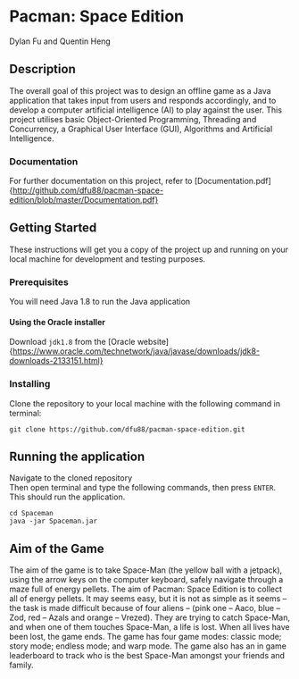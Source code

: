 # Pacman: Space Edition

Dylan Fu and Quentin Heng

## Description

The overall goal of this project was to design an offline game as a Java application that takes 
input from users and responds accordingly, and to develop a computer artificial intelligence 
(AI) to play against the user. This project utilises basic Object-Oriented 
Programming,  Threading and Concurrency, a Graphical User Interface (GUI), Algorithms
and Artificial Intelligence.

### Documentation

For further documentation on this project, refer to [Documentation.pdf]{http://github.com/dfu88/pacman-space-edition/blob/master/Documentation.pdf}


## Getting Started

These instructions will get you a copy of the project up and running on your local machine for development and testing purposes.

### Prerequisites

You will need Java 1.8 to run the Java application

#### Using the Oracle installer

Download `jdk1.8` from the [Oracle website]{https://www.oracle.com/technetwork/java/javase/downloads/jdk8-downloads-2133151.html}

### Installing

Clone the repository to your local machine with the following command in terminal:

```
git clone https://github.com/dfu88/pacman-space-edition.git
```

## Running the application

Navigate to the cloned repository  
Then open terminal and type the following commands, then press `ENTER`. This should run the application.

```
cd Spaceman
java -jar Spaceman.jar
```

## Aim of the Game

The aim of the game is to take Space-Man (the yellow ball with a jetpack), using the arrow keys on the computer keyboard, safely navigate through a maze full of energy pellets. The aim of Pacman: Space Edition is to collect all of energy pellets. It may seems easy, but it is not as simple as it seems – the task is made difficult because of four aliens – (pink one – Aaco, blue – Zod, red – Azals and orange – Vrezed). They are trying to catch Space-Man, and when one of them touches Space-Man, a life is lost. When all lives have been lost, the game ends.
The game has four game modes: classic mode; story mode; endless mode; and warp mode. The game also has an in game leaderboard to track who is the best Space-Man amongst your friends and family.
